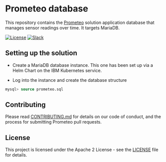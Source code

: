 # Prometeo database

This repository contains the [Prometeo](https://github.com/Code-and-Response/Prometeo) solution application database that manages sensor readings over time. It targets MariaDB.

[![License](https://img.shields.io/badge/License-Apache2-blue.svg)](https://www.apache.org/licenses/LICENSE-2.0) [![Slack](https://img.shields.io/badge/Join-Slack-blue)](https://callforcode.org/slack)

## Setting up the solution

* Create a MariaDB database instance. This one has been set up via a Helm Chart on the IBM Kubernetes service.

* Log into the instance and create the database structure
```sql
mysql> source prometeo.sql
```

## Contributing

Please read [CONTRIBUTING.md](CONTRIBUTING.md) for details on our code of conduct, and the process for submitting Prometeo pull requests.

## License

This project is licensed under the Apache 2 License - see the [LICENSE](LICENSE) file for details.